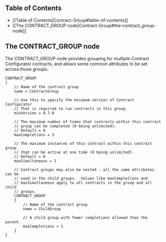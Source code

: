## Table of Contents

* [[Table of Contents|Contract-Group#table-of-contents]]
* [[The CONTRACT_GROUP node|Contract-Group#the-contract_group-node]]

## The CONTRACT_GROUP node

The CONTRACT_GROUP node provides grouping for multiple Contract Configurator contracts, and allows some common attributes to be set across those groups.

    CONTRACT_GROUP
    {
        // Name of the contract group
        name = ContractGroup

        // Use this to specify the minimum version of Contract Configurator
        // That is required to run contracts in this group.
        minVersion = 0.7.0

        // The maximum number of times that contracts within this contract
        // group can be completed (0 being unlimited).
        // Default = 0
        maxCompletions = 3

        // The maximum instances of this contract within this contract group
        // that can be active at one time (0 being unlimited).
        // Default = 0
        maxSimultaneous = 1

        // Contract groups may also be nested - all the same attributes can be
        // used in the child groups.  Values like maxCompletions and
        // maxSimultaneous apply to all contracts in the group and all child
        // groups.
        CONTRACT_GROUP
        {
            // Name of the contract group
            name = ChildGroup

            // A child group with fewer completions allowed than the parent.
            maxCompletions = 1
        }
    }
